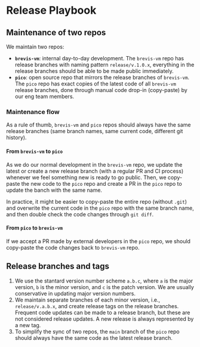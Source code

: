 # Release Playbook

## Maintenance of two repos

We maintain two repos:

- **`brevis-vm`**: internal day-to-day development. The `brevis-vm` repo has release branches with naming pattern `release/v.1.0.x`, everything in the release branches should be able to be made public immediately.
- **`pico`**: open source repo that mirrors the release branches of `brevis-vm`. The `pico` repo has exact copies of the latest code of all `brevis-vm` release branches, done through manual code drop-in (copy-paste) by our eng team members.

### Maintenance flow

As a rule of thumb, `brevis-vm` and `pico` repos should always have the same release branches (same branch names, same current code, different git history).

#### From `brevis-vm` to `pico`
As we do our normal development in the `brevis-vm` repo, we update the latest or create a new release branch (with a regular PR and CI process) whenever we feel something new is ready to go public. Then, we copy-paste the new code to the `pico` repo and create a PR in the `pico` repo to update the banch with the same name.

In practice, it might be easier to copy-paste the entire repo (without `.git`) and overwrite the current code in the `pico` repo with the same branch name, and then double check the code changes through `git diff`.

#### From `pico` to `brevis-vm`
If we accept a PR made by external developers in the `pico` repo, we should copy-paste the code changes back to `brevis-vm` repo.

## Release branches and tags

1. We use the stantard version number scheme `a.b.c`, where `a` is the major version, `b` is the minor version, and `c` is the patch version. We are usually conservative in updating major version numbers. 
2. We maintain separate branches of each minor version, i.e., `release/v.a.b.x`, and create release tags on the release branches. Frequent code updates can be made to a release branch, but these are not considered release updates. A new release is always represented by a new tag.
3. To simplify the sync of two repos, the `main` branch of the `pico` repo should always have the same code as the latest release branch.